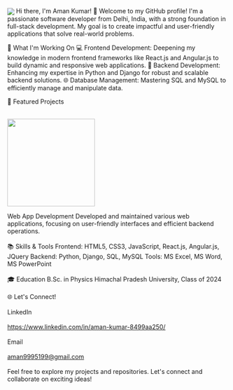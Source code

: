   <img align="center" src="https://i.postimg.cc/L87pftPs/github-header-image.png" />
Hi there, I'm Aman Kumar! 👋
Welcome to my GitHub profile! I'm a passionate software developer from Delhi, India, with a strong foundation in full-stack development. My goal is to create impactful and user-friendly applications that solve real-world problems.

🌟 What I'm Working On
💻 Frontend Development: Deepening my knowledge in modern frontend frameworks like React.js and Angular.js to build dynamic and responsive web applications.
🐍 Backend Development: Enhancing my expertise in Python and Django for robust and scalable backend solutions.
🌐 Database Management: Mastering SQL and MySQL to efficiently manage and manipulate data.

🚀 Featured Projects
<br><br/>

<img weidth=100% height=200 align="center" src="https://img.freepik.com/free-photo/3d-rendering-kid-playing-online_23-2150898633.jpg?t=st=1718452136~exp=1718455736~hmac=e12ea660f40c17ffa07f7a7d4b9d5607404d597292ec2e7173023005bb65e5bc&w=740"/>

Web App Development
Developed and maintained various web applications, focusing on user-friendly interfaces and efficient backend operations.
<br><br/>
📚 Skills & Tools
Frontend: HTML5, CSS3, JavaScript, React.js, Angular.js, JQuery
Backend: Python, Django, SQL, MySQL
Tools: MS Excel, MS Word, MS PowerPoint
<br><br/>
🎓 Education
B.Sc. in Physics
Himachal Pradesh University, Class of 2024
<br><br/>
🌐 Let's Connect!
<br><br/>
LinkedIn
<br><br/>
https://www.linkedin.com/in/aman-kumar-8499aa250/
<br><br/>
Email
<br><br/>
aman9995199@gmail.com
<br><br/>
Feel free to explore my projects and repositories. Let's connect and collaborate on exciting ideas!
